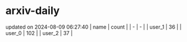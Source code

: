 # arxiv-daily
updated on 2024-08-09 06:27:40
| name | count |
| - | - |
| user_1 | 36 |
| user_0 | 102 |
| user_2 | 37 |
